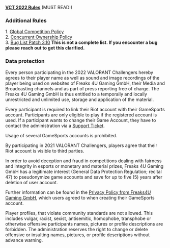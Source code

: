 [**VCT 2022 Rules**](https://drive.google.com/file/d/1Vu97z-yfQySalxQ7mGmjtpa2eGrK2F5n/view) (MUST READ!)  
  

### Additional Rules

  
1\. [Global Competition Policy](https://www.dropbox.com/sh/lblshtlz5vnsqda/AABIELy6jk2dDK3xPuD_FUeca?preview=VALORANT+Champions+Tour+-+Global+Competition+Policy+v1.4.pdf)  
2\. [Concurrent Ownership Policy](https://www.dropbox.com/s/62zwbfqf4kqiykx/VCT%20Concurrent%20Ownership%20Policy%20%28Dec.%202020%29.pdf?dl=0)  
3\. [Bug List Patch 3.10](https://drive.google.com/file/d/1U_UeygrrszYIvydf00nepi4wMfl7hrlo/view) **This is not a complete list. If you encounter a bug please reach out to get this clarified.**  
  

### Data protection

  

Every person participating in the 2022 VALORANT Challengers hereby agrees to their player name as well as sound and image recordings of the player being used on websites of Freaks 4U Gaming GmbH, their Media and Broadcasting channels and as part of press reporting free of charge. The Freaks 4U Gaming GmbH is thus entitled to a temporally and locally unrestricted and unlimited use, storage and application of the material.

  

Every participant is required to link their Riot account with their GameSports account. Participants are only eligible to play if the registered account is used. If a participant wants to change their Game Account, they have to contact the administration via a [Support Ticket](https://www.vct.gg/users/support).

  

Usage of several GameSports accounts is prohibited.

  

By participating in 2021 VALORANT Challengers, players agree that their Riot account is visible to third parties.

  

In order to avoid deception and fraud in competitions dealing with fairness and integrity in esports or monetary and material prizes, Freaks 4U Gaming GmbH has a legitimate interest (General Data Protection Regulation; recital 47) to pseudonymize game accounts and save for up to five (5) years after deletion of user account.

  

Further information can be found in the [Privacy Policy from Freaks4U Gaming GmbH](https://docs.gamesports.net/privacy/en), which users agreed to when creating their GameSports account.

  

Player profiles, that violate community standards are not allowed. This includes vulgar, racist, sexist, antisemitic, homophobe, transphobe or otherwise offensive participants names, pictures or profile descriptions are forbidden. The administration reserves the right to change or delete offensive or insulting names, pictures, or profile descriptions without advance warning.